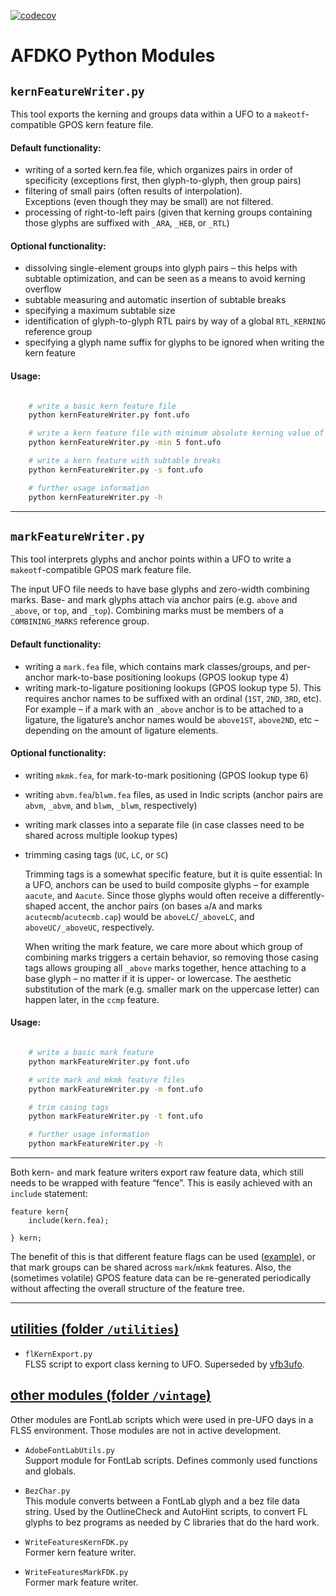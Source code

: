 [![codecov](https://codecov.io/gh/adobe-type-tools/python-modules/graph/badge.svg?token=Zeqzh6AHfO)](https://codecov.io/gh/adobe-type-tools/python-modules)

AFDKO Python Modules
====================

## `kernFeatureWriter.py`
This tool exports the kerning and groups data within a UFO to a
`makeotf`-compatible GPOS kern feature file.

#### Default functionality:

-   writing of a sorted kern.fea file, which organizes pairs in order of
    specificity (exceptions first, then glyph-to-glyph, then group pairs)
-   filtering of small pairs (often results of interpolation).  
    Exceptions (even though they may be small) are not filtered.
-   processing of right-to-left pairs (given that kerning groups containing
    those glyphs are suffixed with `_ARA`, `_HEB`, or `_RTL`)

#### Optional functionality:

-   dissolving single-element groups into glyph pairs – this helps with
    subtable optimization, and can be seen as a means to avoid kerning overflow
-   subtable measuring and automatic insertion of subtable breaks
-   specifying a maximum subtable size
-   identification of glyph-to-glyph RTL pairs by way of a global `RTL_KERNING`
    reference group
-   specifying a glyph name suffix for glyphs to be ignored when writing the
    kern feature

#### Usage:
```zsh

    # write a basic kern feature file
    python kernFeatureWriter.py font.ufo

    # write a kern feature file with minimum absolute kerning value of 5
    python kernFeatureWriter.py -min 5 font.ufo

    # write a kern feature with subtable breaks
    python kernFeatureWriter.py -s font.ufo

    # further usage information
    python kernFeatureWriter.py -h

```

----

## `markFeatureWriter.py`
This tool interprets glyphs and anchor points within a UFO to write a
`makeotf`-compatible GPOS mark feature file.

The input UFO file needs to have base glyphs and zero-width combining
marks. Base- and mark glyphs attach via anchor pairs (e.g. `above` and
`_above`, or `top`, and `_top`).
Combining marks must be members of a `COMBINING_MARKS` reference group.

#### Default functionality:

-   writing a `mark.fea` file, which contains mark classes/groups, and
    per-anchor mark-to-base positioning lookups (GPOS lookup type 4)
-   writing mark-to-ligature positioning lookups (GPOS lookup type 5).
    This requires anchor names to be suffixed with an ordinal (`1ST`, `2ND`,
    `3RD`, etc). For example – if a mark with an `_above` anchor is to be
    attached to a ligature, the ligature’s anchor names would be `above1ST`,
    `above2ND`, etc – depending on the amount of ligature elements.

#### Optional functionality:

-   writing `mkmk.fea`, for mark-to-mark positioning (GPOS lookup type 6)
-   writing `abvm.fea`/`blwm.fea` files, as used in Indic scripts (anchor pairs
    are `abvm`, `_abvm`, and `blwm`, `_blwm`, respectively)
-   writing mark classes into a separate file (in case classes need to be
    shared across multiple lookup types)
-   trimming casing tags (`UC`, `LC`, or `SC`)

    Trimming tags is a somewhat specific feature, but it is quite essential:
    In a UFO, anchors can be used to build composite glyphs – for example
    `aacute`, and `Aacute`. Since those glyphs would often receive a
    differently-shaped accent, the anchor pairs (on bases `a`/`A` and
    marks `acutecmb`/`acutecmb.cap`) would be `aboveLC`/`_aboveLC`, and
    `aboveUC/_aboveUC`, respectively.

    When writing the mark feature, we care more about which group of combining
    marks triggers a certain behavior, so removing those casing tags allows
    grouping all `_above` marks together, hence attaching to a base glyph –
    no matter if it is upper- or lowercase. The aesthetic substitution of the
    mark (e.g. smaller mark on the uppercase letter) can happen later, in the
    `ccmp` feature.

#### Usage:
```zsh

    # write a basic mark feature
    python markFeatureWriter.py font.ufo

    # write mark and mkmk feature files
    python markFeatureWriter.py -m font.ufo

    # trim casing tags
    python markFeatureWriter.py -t font.ufo

    # further usage information
    python markFeatureWriter.py -h

```

----

Both kern- and mark feature writers export raw feature data, which still needs to be wrapped with feature “fence”. This is easily achieved with an `include` statement:

```
feature kern{
    include(kern.fea);

} kern;
```

The benefit of this is that different feature flags can be used ([example](https://github.com/adobe-fonts/source-serif/blob/main/familyGPOS.fea#L12-L13)), or that mark groups can be shared across `mark`/`mkmk` features. Also, the (sometimes volatile) GPOS feature data can be re-generated periodically without affecting the overall structure of the feature tree.


----

## [utilities (folder `/utilities`)](/utilities)

* `flKernExport.py`  
FLS5 script to export class kerning to UFO. Superseded by [vfb3ufo](https://github.com/LucasFonts/vfbLib).


## [other modules (folder `/vintage`)](/vintage)

Other modules are FontLab scripts which were used in pre-UFO days in a FLS5 environment. Those modules are not in active development.

* `AdobeFontLabUtils.py`  
Support module for FontLab scripts. Defines commonly used functions and globals.

* `BezChar.py`  
This module converts between a FontLab glyph and a bez file data string. Used
by the OutlineCheck and AutoHint scripts, to convert FL glyphs to bez programs 
as needed by C libraries that do the hard work.

* `WriteFeaturesKernFDK.py`  
Former kern feature writer. 

* `WriteFeaturesMarkFDK.py`  
Former mark feature writer. 
